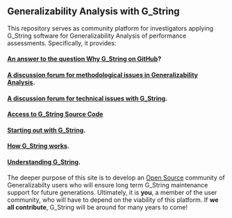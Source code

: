 ## Generalizability Analysis with G_String
This repository serves as community platform for investigators applying G_String software for Generalizability Analysis of performance assessments.
Specifically, it provides:
#### [An answer to the question Why G_String on GitHub](../../tree/main/vault/github.md)? ####
#### [A discussion forum for methodological issues in Generalizability Analysis](../../discussions/1). ####
#### [A discussion forum for technical issues with G_String](../../discussions/12). ####
#### [Access to G_String Source Code](../../tree/main/workbench/GS_L/src) ####
#### [Starting out with G_String](../../tree/main/vault/users.md). ####
#### [How G_String works](../../tree/main/vault/professionals.md). ####
#### [Understanding G_String](../../tree/main/vault/professionals.md). ####

The deeper purpose of this site is to develop an [Open Source](../../tree/main/vault/Open_Source.md) community of Generalizabilty users who will ensure long term G_String maintenance support for future generations. Ultimately, it is **you**, a member of the user community, who will have to depend on the viability of this platform. If **we all contribute**, G_String will be around for many years to come!
